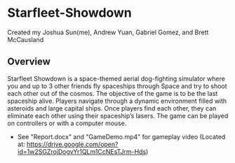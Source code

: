 # Starfleet-Showdown

Created my Joshua Sun(me), Andrew Yuan, Gabriel Gomez, and Brett McCausland


## Overview
Starfleet Showdown is a space-themed aerial dog-fighting simulator where you and up to 3 other friends fly spaceships through Space and try to shoot each other out of the cosmos. The objective of the game is to be the last spaceship alive. Players navigate through a dynamic environment filled with asteroids and large capital ships. Once players find each other, they can eliminate each other using their spaceship’s lasers. The game can be played on controllers or with a computer mouse.

* See "Report.docx" and "GameDemo.mp4" for gameplay video (Located at: https://drive.google.com/open?id=1w2SGZrojDogvYr1QLm1CcNEsTJrm-Hds)

